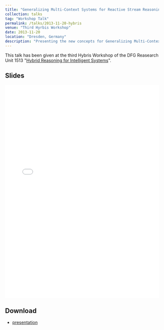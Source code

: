 ```yaml
---
title: "Generalizing Multi-Context Systems for Reactive Stream Reasoning Applications"
collection: talks
tag: "Workshop Talk"
permalink: /talks/2013-11-20-hybris
venue: "Third Hyrbis Workshop"
date: 2013-11-20
location: "Dresden, Germany"
description: "Presenting the new concepts for Generalizing Multi-Context Systems for Reactive Stream Reasoning Aplications at the third Hybris Workshop of the DFG Research Unit 1513"
---
```

This talk has been given at the third Hybris Workshop of the DFG Reasearch Unit 1513 "[Hybrid Reasoning for Intelligent Systems](https://www.hybrid-reasoning.org/)".

## Slides
<embed src="/talk/20131120_dresden.pdf" width="100%" height="700" type='application/pdf'>

## Download
* [presentation](/talk/20131120_dresden.pdf)

